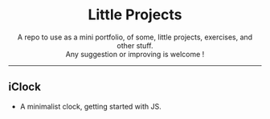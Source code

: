<div align="center">

# Little Projects
</div>

<p align="center">
    A repo to use as a mini portfolio, of some, little projects, exercises, and other stuff.
    <br>
    Any suggestion or improving is welcome !
</p>

---

## iClock
- A minimalist clock, getting started with JS.

